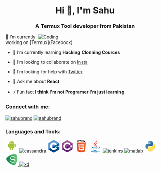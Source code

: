 <h1 align="center">Hi 👋, I'm Sahu</h1>
<h3 align="center">A Termux Tool developer from Pakistan</h3>
<img align="right" alt="Coding" width="400" src="https://www.google.com/search?client=ms-android-oppo-rev1&sca_esv=8d785069c21da656&q=gif+coding+image&udm=2&fbs=AEQNm0Aa4sjWe7Rqy32pFwRj0UkWd8nbOJfsBGGB5IQQO6L3J_86uWOeqwdnV0yaSF-x2joZDvir2QxhZkTA8rK1etu4ohtqlTKXOQ56HmFa2r_epq2RbbM1SDK6eEc9crFqbSnud8wN4XSfS6PJyHzxA3cSfXZkBLxJ9sIfdwpsP1KrElOIL-Ch8uIaUWyVJ98xg49rEmkS&sa=X&ved=2ahUKEwi1wqzN3J6HAxX0_7sIHd6LBHsQtKgLegQIChAB#vhid=hmt8TbwGfq05jM&vssid=mosaic...">
 🔭 I’m currently working on [Termux](Facebook)

- 🌱 I’m currently learning **Hacking Clonning Cources**

- 👯 I’m looking to collaborate on [Insta](Youtube)

- 🤝 I’m looking for help with [Twitter](LinkDn)

- 💬 Ask me about **React**

- ⚡ Fun fact **I think I'm not Programer I'm just learning**

<h3 align="left">Connect with me:</h3>
<p align="left">
<a href="https://fb.com/sahubrand" target="blank"><img align="center" src="https://raw.githubusercontent.com/rahuldkjain/github-profile-readme-generator/master/src/images/icons/Social/facebook.svg" alt="sahubrand" height="30" width="40" /></a>
<a href="https://instagram.com/sahubrand" target="blank"><img align="center" src="https://raw.githubusercontent.com/rahuldkjain/github-profile-readme-generator/master/src/images/icons/Social/instagram.svg" alt="sahubrand" height="30" width="40" /></a>
</p>

<h3 align="left">Languages and Tools:</h3>
<p align="left"> <a href="https://developer.android.com" target="_blank" rel="noreferrer"> <img src="https://raw.githubusercontent.com/devicons/devicon/master/icons/android/android-original-wordmark.svg" alt="android" width="40" height="40"/> </a> <a href="https://cassandra.apache.org/" target="_blank" rel="noreferrer"> <img src="https://www.vectorlogo.zone/logos/apache_cassandra/apache_cassandra-icon.svg" alt="cassandra" width="40" height="40"/> </a> <a href="https://www.w3schools.com/cpp/" target="_blank" rel="noreferrer"> <img src="https://raw.githubusercontent.com/devicons/devicon/master/icons/cplusplus/cplusplus-original.svg" alt="cplusplus" width="40" height="40"/> </a> <a href="https://www.w3schools.com/cs/" target="_blank" rel="noreferrer"> <img src="https://raw.githubusercontent.com/devicons/devicon/master/icons/csharp/csharp-original.svg" alt="csharp" width="40" height="40"/> </a> <a href="https://www.w3.org/html/" target="_blank" rel="noreferrer"> <img src="https://raw.githubusercontent.com/devicons/devicon/master/icons/html5/html5-original-wordmark.svg" alt="html5" width="40" height="40"/> </a> <a href="https://www.java.com" target="_blank" rel="noreferrer"> <img src="https://raw.githubusercontent.com/devicons/devicon/master/icons/java/java-original.svg" alt="java" width="40" height="40"/> </a> <a href="https://www.jenkins.io" target="_blank" rel="noreferrer"> <img src="https://www.vectorlogo.zone/logos/jenkins/jenkins-icon.svg" alt="jenkins" width="40" height="40"/> </a> <a href="https://www.mathworks.com/" target="_blank" rel="noreferrer"> <img src="https://upload.wikimedia.org/wikipedia/commons/2/21/Matlab_Logo.png" alt="matlab" width="40" height="40"/> </a> <a href="https://www.python.org" target="_blank" rel="noreferrer"> <img src="https://raw.githubusercontent.com/devicons/devicon/master/icons/python/python-original.svg" alt="python" width="40" height="40"/> </a> <a href="https://scully.io/" target="_blank" rel="noreferrer"> <img src="https://raw.githubusercontent.com/scullyio/scully/main/assets/logos/SVG/scullyio-icon.svg" alt="scully" width="40" height="40"/> </a> <a href="https://www.adobe.com/products/xd.html" target="_blank" rel="noreferrer"> <img src="https://cdn.worldvectorlogo.com/logos/adobe-xd.svg" alt="xd" width="40" height="40"/> </a> </p>
